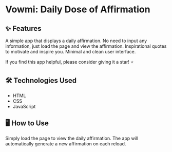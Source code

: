 # Vowmi: Daily Dose of Affirmation

## ✨ Features
A simple app that displays a daily affirmation.
No need to input any information, just load the page and view the affirmation.
Inspirational quotes to motivate and inspire you.
Minimal and clean user interface.

If you find this app helpful, please consider giving it a star! ⭐️

## 🛠️ Technologies Used
- HTML
- CSS
- JavaScript

## 🖥️ How to Use
Simply load the page to view the daily affirmation.
The app will automatically generate a new affirmation on each reload.


